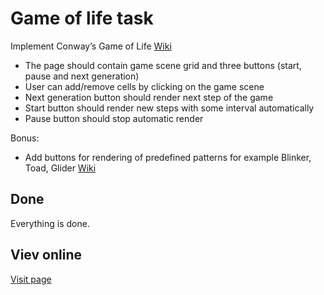 # Game of life task 

 Implement Conway’s Game of Life [Wiki](https://en.wikipedia.org/wiki/Conway%27s_Game_of_Life)
- The page should contain game scene grid and three buttons (start, pause and next generation)
- User can add/remove cells by clicking on the game scene
- Next generation button should render next step of the game
- Start button should render new steps with some interval automatically
- Pause button should stop automatic render

Bonus:
- Add buttons for rendering of predefined patterns for example Blinker, Toad, Glider [Wiki](https://en.wikipedia.org/wiki/Conway%27s_Game_of_Life#Examples_of_patterns)

## Done
Everything is done.

## Viev online

[Visit page](https://olehmaksym.github.io/GameOfLife/)